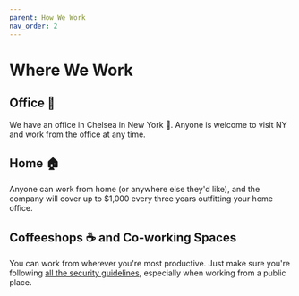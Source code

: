 ```yaml
---
parent: How We Work
nav_order: 2
---
```

# Where We Work

## Office :office:
We have an office in Chelsea in New York :statue_of_liberty:.  Anyone is welcome to visit NY and work from the office at any time.

## Home :house:
Anyone can work from home (or anywhere else they'd like), and the company will cover up to $1,000 every three years outfitting your home office.

## Coffeeshops :coffee: and Co-working Spaces
You can work from wherever you're most productive.  Just make sure you're following [all the security guidelines](../security/index.md), especially when working from a public place.
